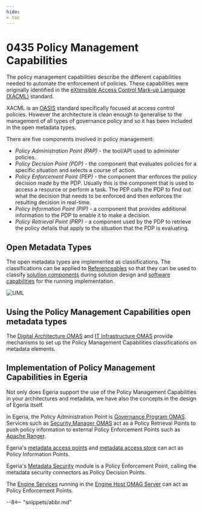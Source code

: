 ```yaml
---
hide:
- toc
---
```


<!-- SPDX-License-Identifier: CC-BY-4.0 -->
<!-- Copyright Contributors to the ODPi Egeria project. -->

# 0435 Policy Management Capabilities

The policy management capabilities describe the different capabilities needed to automate
the enforcement of policies.  These capabilities were originally identified in the 
[eXtensible Access Control Mark-up Language (XACML)](https://en.wikipedia.org/wiki/XACML) standard.

XACML is an [OASIS](https://www.oasis-open.org/) standard specifically focused at access control policies.
However the architecture is clean enough to generalise to the management of all types of governance policy 
and so it has been included in the open metadata types.

There are five components involved in policy management:
- *Policy Administration Point (PAP)* - the tool/API used to administer policies.
- *Policy Decision Point (PDP)* - the component that evaluates policies for a specific situation and selects a
  course of action.
- *Policy Enforcement Point (PEP)* - the component thar enforces the policy decision made by the PDP.
  Usually this is the component that is used to access a resource or perform a task. 
  The PEP calls the PDP to find out what the decision that needs to be enforced and then
  enforces the resulting decision in real-time.
- *Policy Information Point (PIP)* - a component that provides additional information to the PDP
  to enable it to make a decision.
- *Policy Retrieval Point (PRP)* - a component used by the PDP to retrieve the policy details that apply to the
  situation that the PDP is evaluating. 

## Open Metadata Types

The open metadata types are implemented as classifications.  The classifications can be applied to
[Referenceables](/types/0/0010-Base-Model) so that they can be used to classify
[solution components](/types/7/0730-Solution-Components) during solution design and
[software capabilities](/types/0/0042-Software-Capabilities) for the running implementation.


![UML](0435-Policy-Management-Capabilities.svg)


## Using the Policy Management Capabilities open metadata types

The [Digital Architecture OMAS](/services/omas/digital-architecture/overview)
and [IT Infrastructure OMAS](/services/omas/it-infrastructure/overview)
provide mechanisms to set up the Policy Management Capabilities classifications on metadata elements.

## Implementation of Policy Management Capabilities in Egeria

Not only does Egeria support the use of the Policy Management Capabilities in your architectures and
metadata, we have also the concepts in the design of Egeria itself.

In Egeria, the Policy Administration Point is
[Governance Program OMAS](/services/omas/governance-program/overview).
Services such as 
[Security Manager OMAS](/services/omas/security-manager/overview)
act as a Policy Retrieval Points to push policy information to external Policy Enforcement Points such as
[Apache Ranger](http://ranger.apache.org/).

Egeria's [metadata access points](/concepts/metadata-access-point)
and [metadata access store](/concepts/metadata-access-store)
can act as Policy Information Points.

Egeria's
[Metadata Security](/features/metadata-security/overview)
module is a Policy Enforcement Point, calling the metadata security connectors as Policy Decision Points.

The [Engine Services](/services/omes)
running in the [Engine Host OMAG Server](/concepts/engine-host)
can act as Policy Enforcement Points. 

--8<-- "snippets/abbr.md"